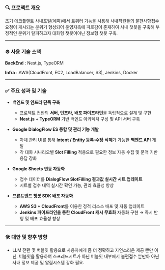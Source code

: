 ### 🔍 **프로젝트 개요**

초기 에코플랜트 사내포털(에피)에서 트위터 기능을 사용해 사내직원들의 불편사항접수 요청이 게시되는 분위기 형성되어 운영자측에 피로감이 존재하여 사내 챗봇을 구축해 부정적인 분위기 탈피하고자 대화형 챗봇이아닌 정보형 챗봇 구축.

---

### ⚙️ 사용 기술 스택
**BackEnd** : Nest.js, TypeORM

**Infra** : AWS(CloudFront, EC2, LoadBalancer, S3), Jenkins, Docker

---

### ✅ **주요 성과 및 기술**

- **백엔드 및 인프라 단독 구축**
  - 프로젝트 전반의 **서버, 인프라, 배포 파이프라인**을 독립적으로 설계 및 구현  
  - **Nest.js + TypeORM** 기반 백엔드 아키텍처 구성 및 API 서버 구축

- **Google DialogFlow ES 통합 및 관리 기능 개발**
  - 자체 관리 UI를 통해 **Intent / Entity 등록·수정·삭제**가 가능한 **백엔드 API** 개발  
  - 각 대화 시나리오별 **Slot Filling** 적용으로 필요한 정보 자동 수집 및 문맥 기반 응답 강화

- **Google Sheets 연동 자동화**
  - 접수 데이터를 **DialogFlow SlotFilling 결과값 실시간 시트 업데이트**  
  - 시트별 접수 내역 실시간 확인 가능, 관리 효율성 향상

- **프론트엔드 챗봇 SDK 배포 자동화**
  - **AWS S3 + CloudFront**를 이용한 정적 리소스 배포 및 자동 업데이트  
  - **Jenkins 파이프라인을 통한 CloudFront 캐시 무효화** 자동화 구현 → 즉시 반영 및 배포 효율성 향상

---
### 🛠️ **대안 및 향후 방향**

- LLM 전환 및 버블잇 활용으로 사용자에게 좀 더 정확하고 자연스러운 제공 뿐만 아닌, 버블잇을 활용하여 스프레드시트가 아닌 버블잇 내부에서 불편접수 뿐만아 아닌 사내 정보 제공 및 알림시스템 강화 필요.